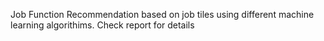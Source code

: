 Job Function Recommendation based on job tiles using different machine learning algorithims.
Check report for details
